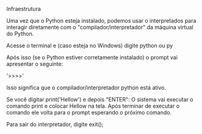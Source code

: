Infraestrutura

Uma vez que o Python esteja instalado, podemos usar o interpretados para interagir diretamente com o "compilador/interpretador" da máquina virtual do Python.

Acesse o terminal e (caso esteja no Windows) digite python ou py

Após isso (se o Python estiver corretamente instalado) o prompt vai apresentar o seguinte: 

'>>>>' 

Isso significa que o compilador/interpretador python está ativo.

Se você digitar print('Hellow') e depois "ENTER":
O sistema vai executar o comando print e colocar Hellow na tela.
Após terminar de executar o comando ele volta para o prompt esperando o próximo comando.

Para sair do interpretador, digite exit();